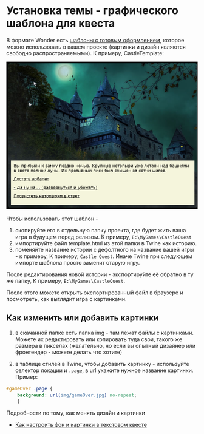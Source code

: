 # Установка темы - графического шаблона для квеста

В формате Wonder есть [шаблоны с готовым оформлением](format/templates/README.md), которое можно использовать в вашем проекте (картинки и дизайн являются свободно распространяемыми). К примеру, CastleTemplate:

![Шаблон CastleTemplate](../docs/img/2020-02-07_190103.png)

Чтобы использовать этот шаблон - 
1. скопируйте его в отдельную папку проекта, где будет жить ваша игра в будущем перед релизом.  К примеру, `E:\MyGames\CastleQuest`
2. импортируйте файл template.html из этой папки в Twine как историю. 
3. поменяйте название истории с дефолтного на название вашей игры - к примеру, К примеру, `Castle Quest`. Иначе Twine при следующем импорте шаблона просто заменит старую игру.

После редактирования новой истории - экспортируйте её обратно в ту же папку, К примеру, `E:\MyGames\CastleQuest`. 

После этого можете открыть экспортированный файл в браузере и посмотреть, как выглядит игра с картинками.

## Как изменить или добавить картинки

1. в скачанной папке есть папка img - там лежат файлы с картинками. Можете их редактировать или копировать туда свои, такого же размера в пикселах (желательно, но если вы опытный дизайнер или фронтендер - можете делать что хотите)

2. в таблице стилей в Twine, чтобы добавить картинку - используйте селектор локации и `.page`, в url укажите нужное название картинки. Пример:
```css
#gameOver .page {
    background: url(img/gameOver.jpg) no-repeat;
    }   
```

Подробности по тому, как менять дизайн и  картинки 
- [Как настроить фон и картинки в текстовом квесте](DESIGN.md)
